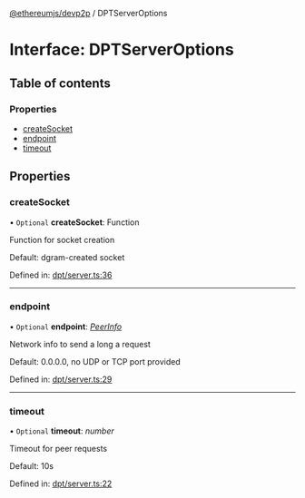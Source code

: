 [@ethereumjs/devp2p](../README.md) / DPTServerOptions

# Interface: DPTServerOptions

## Table of contents

### Properties

- [createSocket](dptserveroptions.md#createsocket)
- [endpoint](dptserveroptions.md#endpoint)
- [timeout](dptserveroptions.md#timeout)

## Properties

### createSocket

• `Optional` **createSocket**: Function

Function for socket creation

Default: dgram-created socket

Defined in: [dpt/server.ts:36](https://github.com/ethereumjs/ethereumjs-monorepo/blob/master/packages/devp2p/src/dpt/server.ts#L36)

___

### endpoint

• `Optional` **endpoint**: [*PeerInfo*](peerinfo.md)

Network info to send a long a request

Default: 0.0.0.0, no UDP or TCP port provided

Defined in: [dpt/server.ts:29](https://github.com/ethereumjs/ethereumjs-monorepo/blob/master/packages/devp2p/src/dpt/server.ts#L29)

___

### timeout

• `Optional` **timeout**: *number*

Timeout for peer requests

Default: 10s

Defined in: [dpt/server.ts:22](https://github.com/ethereumjs/ethereumjs-monorepo/blob/master/packages/devp2p/src/dpt/server.ts#L22)
